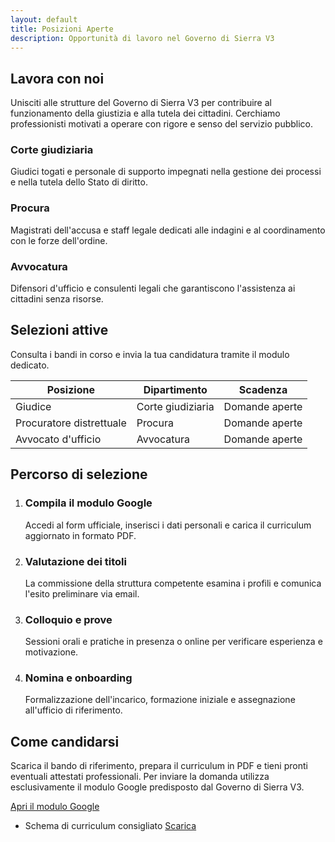 ```yaml
---
layout: default
title: Posizioni Aperte
description: Opportunità di lavoro nel Governo di Sierra V3
---
```


<section class="content-section">
  <h2>Lavora con noi</h2>
  <p>Unisciti alle strutture del Governo di Sierra V3 per contribuire al funzionamento della giustizia e alla tutela dei cittadini. Cerchiamo professionisti motivati a operare con rigore e senso del servizio pubblico.</p>
  <div class="highlight-grid">
    <article class="highlight-card" data-icon="⚖️">
      <h3>Corte giudiziaria</h3>
      <p>Giudici togati e personale di supporto impegnati nella gestione dei processi e nella tutela dello Stato di diritto.</p>
    </article>
    <article class="highlight-card" data-icon="🏛️">
      <h3>Procura</h3>
      <p>Magistrati dell'accusa e staff legale dedicati alle indagini e al coordinamento con le forze dell'ordine.</p>
    </article>
    <article class="highlight-card" data-icon="📚">
      <h3>Avvocatura</h3>
      <p>Difensori d'ufficio e consulenti legali che garantiscono l'assistenza ai cittadini senza risorse.</p>
    </article>
  </div>
</section>

<section class="content-section">
  <h2>Selezioni attive</h2>
  <p>Consulta i bandi in corso e invia la tua candidatura tramite il modulo dedicato.</p>
  <div class="table-container">
    <table>
      <thead>
        <tr>
          <th>Posizione</th>
          <th>Dipartimento</th>
          <th>Scadenza</th>
        </tr>
      </thead>
      <tbody>
        <tr>
          <td>Giudice</td>
          <td>Corte giudiziaria</td>
          <td>Domande aperte</td>
        </tr>
        <tr>
          <td>Procuratore distrettuale</td>
          <td>Procura</td>
          <td>Domande aperte</td>
        </tr>
        <tr>
          <td>Avvocato d'ufficio</td>
          <td>Avvocatura</td>
          <td>Domande aperte</td>
        </tr>
      </tbody>
    </table>
  </div>
</section>

<section class="content-section">
  <h2>Percorso di selezione</h2>
  <ol class="step-list">
    <li>
      <h3>Compila il modulo Google</h3>
      <p>Accedi al form ufficiale, inserisci i dati personali e carica il curriculum aggiornato in formato PDF.</p>
    </li>
    <li>
      <h3>Valutazione dei titoli</h3>
      <p>La commissione della struttura competente esamina i profili e comunica l'esito preliminare via email.</p>
    </li>
    <li>
      <h3>Colloquio e prove</h3>
      <p>Sessioni orali e pratiche in presenza o online per verificare esperienza e motivazione.</p>
    </li>
    <li>
      <h3>Nomina e onboarding</h3>
      <p>Formalizzazione dell'incarico, formazione iniziale e assegnazione all'ufficio di riferimento.</p>
    </li>
  </ol>
</section>

<section class="content-section accent">
  <h2>Come candidarsi</h2>
  <p>Scarica il bando di riferimento, prepara il curriculum in PDF e tieni pronti eventuali attestati professionali. Per inviare la domanda utilizza esclusivamente il modulo Google predisposto dal Governo di Sierra V3.</p>
  <div class="button-group">
    <a class="button primary" href="https://forms.gle/sierra-candidature" target="_blank" rel="noopener">Apri il modulo Google</a>
  </div>
  <ul class="document-list">
    <li>
      <span>Schema di curriculum consigliato</span>
      <a href="#">Scarica</a>
    </li>
  </ul>
</section>

